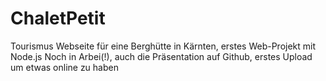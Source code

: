 # ChaletPetit
Tourismus Webseite für eine Berghütte in Kärnten, erstes Web-Projekt mit Node.js
Noch in Arbei(!), auch die Präsentation auf Github, erstes Upload um etwas online zu haben 
